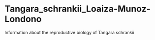 # Tangara_schrankii_Loaiza-Munoz-Londono
Information about the reproductive biology of Tangara schrankii
